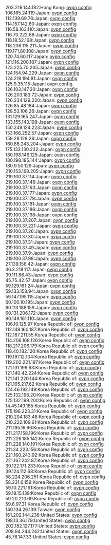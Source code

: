 203.218.144.182:Hong Kong: [ovpn config](vpn/203_218_144_182.ovpn)  
106.165.24.119:Japan: [ovpn config](vpn/106_165_24_119.ovpn)  
112.139.69.76:Japan: [ovpn config](vpn/112_139_69_76.ovpn)  
114.157.142.80:Japan: [ovpn config](vpn/114_157_142_80.ovpn)  
116.58.163.110:Japan: [ovpn config](vpn/116_58_163_110.ovpn)  
116.70.222.88:Japan: [ovpn config](vpn/116_70_222_88.ovpn)  
118.18.52.168:Japan: [ovpn config](vpn/118_18_52_168.ovpn)  
118.236.115.211:Japan: [ovpn config](vpn/118_236_115_211.ovpn)  
119.171.80.108:Japan: [ovpn config](vpn/119_171_80_108.ovpn)  
120.74.60.117:Japan: [ovpn config](vpn/120_74_60_117.ovpn)  
121.116.200.187:Japan: [ovpn config](vpn/121_116_200_187.ovpn)  
123.225.70.205:Japan: [ovpn config](vpn/123_225_70_205.ovpn)  
124.154.94.229:Japan: [ovpn config](vpn/124_154_94_229.ovpn)  
124.219.194.81:Japan: [ovpn config](vpn/124_219_194_81.ovpn)  
125.9.35.115:Japan: [ovpn config](vpn/125_9_35_115.ovpn)  
126.103.147.20:Japan: [ovpn config](vpn/126_103_147_20.ovpn)  
126.203.183.72:Japan: [ovpn config](vpn/126_203_183_72.ovpn)  
126.234.129.220:Japan: [ovpn config](vpn/126_234_129_220.ovpn)  
126.85.48.184:Japan: [ovpn config](vpn/126_85_48_184.ovpn)  
128.53.106.26:Japan: [ovpn config](vpn/128_53_106_26.ovpn)  
131.129.165.247:Japan: [ovpn config](vpn/131_129_165_247.ovpn)  
133.155.143.198:Japan: [ovpn config](vpn/133_155_143_198.ovpn)  
150.249.124.223:Japan: [ovpn config](vpn/150_249_124_223.ovpn)  
153.166.252.57:Japan: [ovpn config](vpn/153_166_252_57.ovpn)  
159.28.128.28:Japan: [ovpn config](vpn/159_28_128_28.ovpn)  
160.86.243.204:Japan: [ovpn config](vpn/160_86_243_204.ovpn)  
175.132.130.232:Japan: [ovpn config](vpn/175_132_130_232.ovpn)  
180.198.146.125:Japan: [ovpn config](vpn/180_198_146_125.ovpn)  
180.198.185.144:Japan: [ovpn config](vpn/180_198_185_144.ovpn)  
180.9.50.129:Japan: [ovpn config](vpn/180_9_50_129.ovpn)  
210.153.168.205:Japan: [ovpn config](vpn/210_153_168_205.ovpn)  
219.100.37.114:Japan: [ovpn config](vpn/219_100_37_114.ovpn)  
219.100.37.146:Japan: [ovpn config](vpn/219_100_37_146.ovpn)  
219.100.37.163:Japan: [ovpn config](vpn/219_100_37_163.ovpn)  
219.100.37.177:Japan: [ovpn config](vpn/219_100_37_177.ovpn)  
219.100.37.179:Japan: [ovpn config](vpn/219_100_37_179.ovpn)  
219.100.37.181:Japan: [ovpn config](vpn/219_100_37_181.ovpn)  
219.100.37.186:Japan: [ovpn config](vpn/219_100_37_186.ovpn)  
219.100.37.198:Japan: [ovpn config](vpn/219_100_37_198.ovpn)  
219.100.37.207:Japan: [ovpn config](vpn/219_100_37_207.ovpn)  
219.100.37.221:Japan: [ovpn config](vpn/219_100_37_221.ovpn)  
219.100.37.26:Japan: [ovpn config](vpn/219_100_37_26.ovpn)  
219.100.37.30:Japan: [ovpn config](vpn/219_100_37_30.ovpn)  
219.100.37.31:Japan: [ovpn config](vpn/219_100_37_31.ovpn)  
219.100.37.49:Japan: [ovpn config](vpn/219_100_37_49.ovpn)  
219.100.37.9:Japan: [ovpn config](vpn/219_100_37_9.ovpn)  
219.100.37.98:Japan: [ovpn config](vpn/219_100_37_98.ovpn)  
27.139.156.42:Japan: [ovpn config](vpn/27_139_156_42.ovpn)  
36.3.218.117:Japan: [ovpn config](vpn/36_3_218_117.ovpn)  
39.111.86.43:Japan: [ovpn config](vpn/39_111_86_43.ovpn)  
45.75.42.57:Japan: [ovpn config](vpn/45_75_42_57.ovpn)  
59.129.161.24:Japan: [ovpn config](vpn/59_129_161_24.ovpn)  
59.133.158.94:Japan: [ovpn config](vpn/59_133_158_94.ovpn)  
59.147.195.115:Japan: [ovpn config](vpn/59_147_195_115.ovpn)  
60.100.10.195:Japan: [ovpn config](vpn/60_100_10_195.ovpn)  
60.113.188.159:Japan: [ovpn config](vpn/60_113_188_159.ovpn)  
60.131.206.172:Japan: [ovpn config](vpn/60_131_206_172.ovpn)  
90.149.161.110:Japan: [ovpn config](vpn/90_149_161_110.ovpn)  
106.10.125.97:Korea Republic of: [ovpn config](vpn/106_10_125_97.ovpn)  
112.148.160.187:Korea Republic of: [ovpn config](vpn/112_148_160_187.ovpn)  
112.187.211.55:Korea Republic of: [ovpn config](vpn/112_187_211_55.ovpn)  
114.206.168.126:Korea Republic of: [ovpn config](vpn/114_206_168_126.ovpn)  
118.217.206.179:Korea Republic of: [ovpn config](vpn/118_217_206_179.ovpn)  
118.40.182.120:Korea Republic of: [ovpn config](vpn/118_40_182_120.ovpn)  
119.197.12.104:Korea Republic of: [ovpn config](vpn/119_197_12_104.ovpn)  
119.202.221.197:Korea Republic of: [ovpn config](vpn/119_202_221_197.ovpn)  
121.131.199.63:Korea Republic of: [ovpn config](vpn/121_131_199_63.ovpn)  
121.140.42.224:Korea Republic of: [ovpn config](vpn/121_140_42_224.ovpn)  
121.141.220.144:Korea Republic of: [ovpn config](vpn/121_141_220_144.ovpn)  
121.165.217.62:Korea Republic of: [ovpn config](vpn/121_165_217_62.ovpn)  
124.46.192.149:Korea Republic of: [ovpn config](vpn/124_46_192_149.ovpn)  
125.132.168.20:Korea Republic of: [ovpn config](vpn/125_132_168_20.ovpn)  
125.132.199.200:Korea Republic of: [ovpn config](vpn/125_132_199_200.ovpn)  
14.45.149.165:Korea Republic of: [ovpn config](vpn/14_45_149_165.ovpn)  
175.196.223.31:Korea Republic of: [ovpn config](vpn/175_196_223_31.ovpn)  
210.204.183.48:Korea Republic of: [ovpn config](vpn/210_204_183_48.ovpn)  
210.222.109.61:Korea Republic of: [ovpn config](vpn/210_222_109_61.ovpn)  
211.195.16.96:Korea Republic of: [ovpn config](vpn/211_195_16_96.ovpn)  
211.217.158.196:Korea Republic of: [ovpn config](vpn/211_217_158_196.ovpn)  
211.226.185.142:Korea Republic of: [ovpn config](vpn/211_226_185_142.ovpn)  
211.228.140.191:Korea Republic of: [ovpn config](vpn/211_228_140_191.ovpn)  
211.34.223.156:Korea Republic of: [ovpn config](vpn/211_34_223_156.ovpn)  
221.160.243.92:Korea Republic of: [ovpn config](vpn/221_160_243_92.ovpn)  
221.167.242.87:Korea Republic of: [ovpn config](vpn/221_167_242_87.ovpn)  
39.122.171.233:Korea Republic of: [ovpn config](vpn/39_122_171_233.ovpn)  
39.124.112.68:Korea Republic of: [ovpn config](vpn/39_124_112_68.ovpn)  
58.224.206.251:Korea Republic of: [ovpn config](vpn/58_224_206_251.ovpn)  
58.231.6.159:Korea Republic of: [ovpn config](vpn/58_231_6_159.ovpn)  
59.10.221.161:Korea Republic of: [ovpn config](vpn/59_10_221_161.ovpn)  
59.19.15.139:Korea Republic of: [ovpn config](vpn/59_19_15_139.ovpn)  
59.20.210.69:Korea Republic of: [ovpn config](vpn/59_20_210_69.ovpn)  
59.6.97.31:Korea Republic of: [ovpn config](vpn/59_6_97_31.ovpn)  
140.134.26.139:Taiwan: [ovpn config](vpn/140_134_26_139.ovpn)  
161.202.144.236:United States: [ovpn config](vpn/161_202_144_236.ovpn)  
198.13.36.179:United States: [ovpn config](vpn/198_13_36_179.ovpn)  
202.182.127.177:United States: [ovpn config](vpn/202_182_127_177.ovpn)  
208.94.244.242:United States: [ovpn config](vpn/208_94_244_242.ovpn)  
45.76.147.33:United States: [ovpn config](vpn/45_76_147_33.ovpn)  
